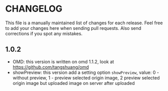 # CHANGELOG

This file is a manually maintained list of changes for each release. Feel free
to add your changes here when sending pull requests. Also send corrections if
you spot any mistakes.

## 1.0.2

* OMD: this version is written on omd 1.1.2, look at https://github.com/tangshuang/omd
* showPreview: this version add a setting option `showPreview`, value: 0 - without preview, 1 - preview selected origin image, 2 preview selected origin image but uploaded image on server after uploaded